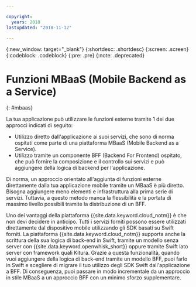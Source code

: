 ```yaml
---

copyright:
  years: 2018
lastupdated: "2018-11-12"

---
```

{:new_window: target="_blank"}
{:shortdesc: .shortdesc}
{:screen: .screen}
{:codeblock: .codeblock}
{:pre: .pre}
{:note: .deprecated}

# Funzioni MBaaS (Mobile Backend as a Service)
{: #mbaas}

La tua applicazione può utilizzare le funzioni esterne tramite 1 dei due approcci indicati di seguito:
* Utilizzo diretto dall'applicazione ai suoi servizi, che sono di norma ospitati come parte di una piattaforma MBaaS (Mobile Backend as a Service).
* Utilizzo tramite un componente BFF (Backend For Frontend) ospitato, che può fornire la composizione e il controllo sui servizi e può aggiungere della logica di backend per l'applicazione.

Di norma, un approccio orientato all'aggiunta di funzioni esterne direttamente dalla tua applicazione mobile tramite un MBaaS è più diretto. Bisogna aggiungere meno elementi e infrastruttura alla prima serie di servizi. Tuttavia, a questo metodo manca la flessibilità e la portata di massimo livello possibili tramite la distribuzione di un BFF.

Uno dei vantaggi della piattaforma {{site.data.keyword.cloud_notm}} è che non devi decidere in anticipo. Tutti i servizi forniti possono essere utilizzati direttamente dal dispositivo mobile utilizzando gli SDK basati su Swift forniti. La piattaforma {{site.data.keyword.cloud_notm}} supporta anche la scrittura della sua logica di back-end in Swift, tramite un modello senza server con {{site.data.keyword.openwhisk_short}} oppure tramite Swift lato server con framework quali Kitura. Grazie a questa funzionalità, quando vuoi aggiungere della logica di back-end tramite un modello BFF, puoi farlo in Swift e scegliere di migrare il tuo utilizzo degli SDK Swift dall'applicazione a BFF. Di conseguenza, puoi passare in modo incrementale da un approccio in stile MBaaS a un approccio BFF con un minimo sforzo supplementare. 
